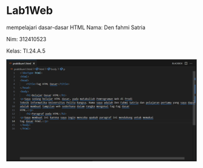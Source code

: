 # Lab1Web
mempelajari dasar-dasar HTML
Nama: Den fahmi Satria <p>
Nim: 312410523 <p>
Kelas: TI.24.A.5 <p>
![gambar1](m1.PNG) 
